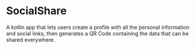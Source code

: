 # SocialShare
A kotlin app that lets users create a profile with all the personal information and social links, then generates a QR Code containing the data that can be shared everywhere.
